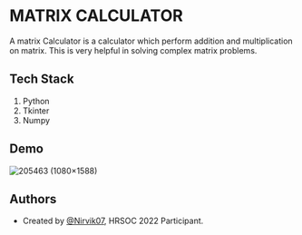 
# MATRIX CALCULATOR

A matrix Calculator is a calculator which perform addition and multiplication on matrix. This is very helpful in solving complex matrix problems.
## Tech Stack

1. Python
2. Tkinter
3. Numpy


## Demo
![205463 (1080×1588)](https://user-images.githubusercontent.com/97960335/187265152-ace64d3f-0603-43e2-b283-e4f91cc0b67a.gif)

## Authors

- Created by [@Nirvik07](https://github.com/Nirvik07), HRSOC 2022 Participant.

